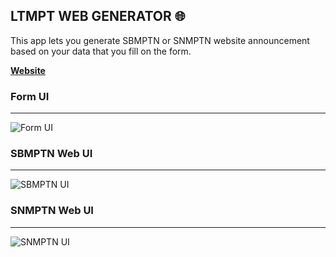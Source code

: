 
## LTMPT WEB GENERATOR 🌐

This app lets you generate SBMPTN or SNMPTN website announcement based on your data that you fill on the form.

[**Website**](https://pengumuman-ltmpt-generator.vercel.app/)

### Form UI

---

![Form UI](https://res.cloudinary.com/mrafliy/image/upload/v1631995737/personal%20website/works/images/ltmpt-web-generator/form.png)

### SBMPTN Web UI

---

![SBMPTN UI](https://res.cloudinary.com/mrafliy/image/upload/v1631995737/personal%20website/works/images/ltmpt-web-generator/sbmptn_lolos.png)

### SNMPTN Web UI

---

![SNMPTN UI](https://res.cloudinary.com/mrafliy/image/upload/v1631993987/personal%20website/works/images/ltmpt-web-generator/snmptn_lolos.png)
